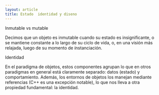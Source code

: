 ```yaml
---
layout: article
title: Estado  identidad y diseno
---
```


Inmutable vs mutable

Decimos que un objeto es inmutable cuando su estado es insignificante, o se mantiene constante a lo largo de su ciclo de vida, o, en una visión más relajada, luego de su momento de ínstanciación.

Identidad

En el paradigma de objetos, estos componentes agrupan lo que en otros paradigmas en general está claramente separado: datos (estado) y comportamiento. Además, los entornos de objetos los manejan mediante referencias (C++ es una excepción notable), lo que nos lleva a otra propiedad fundamental: la identidad.
